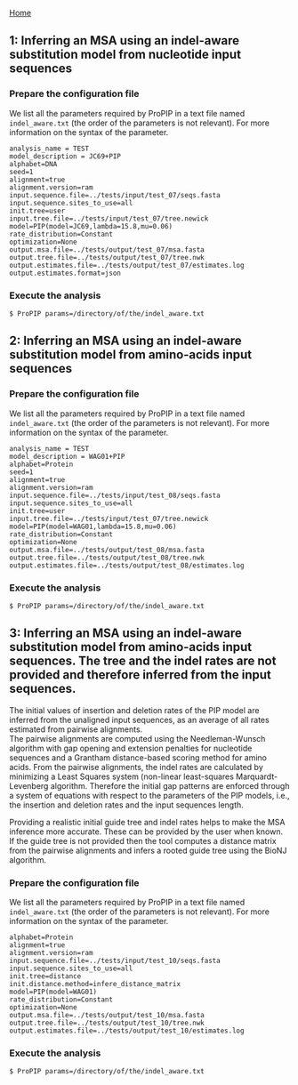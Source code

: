 [Home](https://github.com/acg-team/ProPIP/wiki/ProPIP:-Progressive-Multiple-Sequence-Alignment-with-Poisson-Indel-Process)

## 1: Inferring an MSA using an indel-aware substitution model from nucleotide input sequences

### Prepare the configuration file

We list all the parameters required by ProPIP in a text file named `indel_aware.txt` 
(the order of the parameters is not relevant). For more information on the syntax of the parameter.

```
analysis_name = TEST
model_description = JC69+PIP
alphabet=DNA
seed=1
alignment=true
alignment.version=ram
input.sequence.file=../tests/input/test_07/seqs.fasta
input.sequence.sites_to_use=all
init.tree=user
input.tree.file=../tests/input/test_07/tree.newick
model=PIP(model=JC69,lambda=15.8,mu=0.06)
rate_distribution=Constant
optimization=None
output.msa.file=../tests/output/test_07/msa.fasta
output.tree.file=../tests/output/test_07/tree.nwk
output.estimates.file=../tests/output/test_07/estimates.log
output.estimates.format=json

```

### Execute the analysis
```
$ ProPIP params=/directory/of/the/indel_aware.txt
```

## 2: Inferring an MSA using an indel-aware substitution model from amino-acids input sequences

### Prepare the configuration file

We list all the parameters required by ProPIP in a text file named `indel_aware.txt` 
(the order of the parameters is not relevant). For more information on the syntax of the parameter.

```
analysis_name = TEST
model_description = WAG01+PIP
alphabet=Protein
seed=1
alignment=true
alignment.version=ram
input.sequence.file=../tests/input/test_08/seqs.fasta
input.sequence.sites_to_use=all
init.tree=user
input.tree.file=../tests/input/test_07/tree.newick
model=PIP(model=WAG01,lambda=15.8,mu=0.06)
rate_distribution=Constant
optimization=None
output.msa.file=../tests/output/test_08/msa.fasta
output.tree.file=../tests/output/test_08/tree.nwk
output.estimates.file=../tests/output/test_08/estimates.log

```

### Execute the analysis
```
$ ProPIP params=/directory/of/the/indel_aware.txt
```

## 3: Inferring an MSA using an indel-aware substitution model from amino-acids input sequences. The tree and the indel rates are not provided and therefore inferred from the input sequences.  


The initial values of insertion and deletion rates of the PIP model are inferred from the unaligned 
input sequences, as an average of all rates estimated from pairwise alignments.  
The pairwise alignments are computed using the Needleman-Wunsch algorithm with gap opening and extension 
penalties for nucleotide sequences and a Grantham distance-based scoring method for amino acids. From the 
pairwise alignments, the indel rates are calculated by minimizing a Least Squares system (non-linear 
least-squares Marquardt-Levenberg algorithm.
Therefore the initial gap patterns are enforced through a system of equations with respect to the parameters 
of the PIP models, i.e., the insertion and deletion rates and the input sequences length.

Providing a realistic initial guide tree and indel rates helps to make the MSA inference more accurate. 
These can be provided by the user when known. If the guide tree is not provided then the tool computes a 
distance matrix from the pairwise alignments and infers a rooted guide tree using the BioNJ algorithm.

### Prepare the configuration file

We list all the parameters required by ProPIP in a text file named `indel_aware.txt` 
(the order of the parameters is not relevant). For more information on the syntax of the parameter.

```
alphabet=Protein
alignment=true
alignment.version=ram
input.sequence.file=../tests/input/test_10/seqs.fasta
input.sequence.sites_to_use=all
init.tree=distance
init.distance.method=infere_distance_matrix
model=PIP(model=WAG01)
rate_distribution=Constant
optimization=None
output.msa.file=../tests/output/test_10/msa.fasta
output.tree.file=../tests/output/test_10/tree.nwk
output.estimates.file=../tests/output/test_10/estimates.log
```

### Execute the analysis
```
$ ProPIP params=/directory/of/the/indel_aware.txt
```

